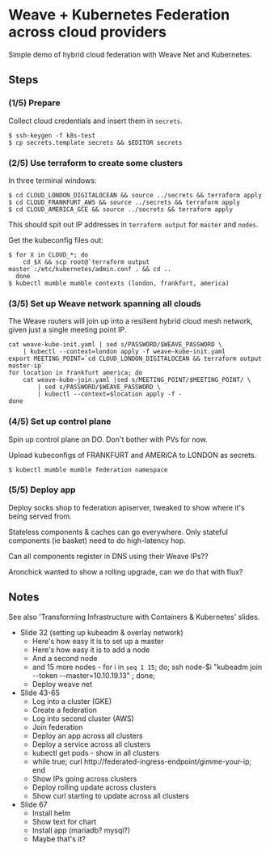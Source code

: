 # Weave + Kubernetes Federation across cloud providers

Simple demo of hybrid cloud federation with Weave Net and Kubernetes.

## Steps

### (1/5) Prepare

Collect cloud credentials and insert them in `secrets`.

```
$ ssh-keygen -f k8s-test
$ cp secrets.template secrets && $EDITOR secrets
```

### (2/5) Use terraform to create some clusters

In three terminal windows:

```
$ cd CLOUD_LONDON_DIGITALOCEAN && source ../secrets && terraform apply
$ cd CLOUD_FRANKFURT_AWS && source ../secrets && terraform apply
$ cd CLOUD_AMERICA_GCE && source ../secrets && terraform apply
```

This should spit out IP addresses in `terraform output` for `master` and `nodes`.

Get the kubeconfig files out:

```
$ for X in CLOUD_*; do
    cd $X && scp root@`terraform output master`:/etc/kubernetes/admin.conf . && cd ..
  done
$ kubectl mumble mumble contexts (london, frankfurt, america)
```

### (3/5) Set up Weave network spanning all clouds

The Weave routers will join up into a resilient hybrid cloud mesh network, given just a single meeting point IP.

```
cat weave-kube-init.yaml | sed s/PASSWORD/$WEAVE_PASSWORD \
    | kubectl --context=london apply -f weave-kube-init.yaml
export MEETING_POINT=`cd CLOUD_LONDON_DIGITALOCEAN && terraform output master-ip`
for location in frankfurt america; do
    cat weave-kube-join.yaml |sed s/MEETING_POINT/$MEETING_POINT/ \
        | sed s/PASSWORD/$WEAVE_PASSWORD \
        | kubectl --context=$location apply -f -
done
```

### (4/5) Set up control plane

Spin up control plane on DO.
Don't bother with PVs for now.

Upload kubeconfigs of FRANKFURT and AMERICA to LONDON as secrets.

```
$ kubectl mumble mumble federation namespace
```

### (5/5) Deploy app

Deploy socks shop to federation apiserver, tweaked to show where it's being served from.

Stateless components & caches can go everywhere.
Only stateful components (ie basket) need to do high-latency hop.

Can all components register in DNS using their Weave IPs??

Aronchick wanted to show a rolling upgrade, can we do that with flux?


## Notes

See also 'Transforming Infrastructure with Containers & Kubernetes' slides.

* Slide 32 (setting up kubeadm & overlay network)
    * Here's how easy it is to set up a master
    * Here's how easy it is to add a node
    * And a second node
    * and 15 more nodes - for i in `seq 1 15`; do; ssh node-$i "kubeadm join --token <foo> --master=10.10.19.13" ; done;
    * Deploy weave net
* Slide 43-65
    * Log into a cluster (GKE)
    * Create a federation
    * Log into second cluster (AWS)
    * Join federation
    * Deploy an app across all clusters
    * Deploy a service across all clusters
    * kubectl get pods - show in all clusters
    * <new window> while true; curl http://federated-ingress-endpoint/gimme-your-ip; end
    * Show IPs going across clusters
    * Deploy rolling update across clusters
    * Show curl starting to update across all clusters
* Slide 67
    * Install helm
    * Show text for chart
    * Install app (mariadb? mysql?)
    * Maybe that's it?
